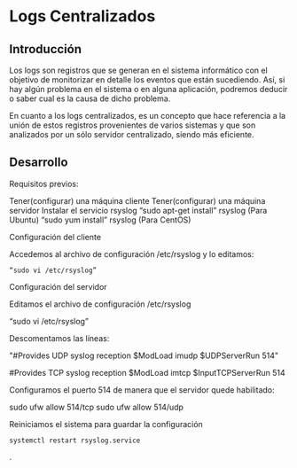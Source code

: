# Logs Centralizados

## Introducción

Los logs son registros que se generan en el sistema informático con el objetivo de monitorizar en detalle los eventos que están sucediendo. Así, si hay algún problema en el sistema o en alguna aplicación, podremos deducir o saber cual es la causa de dicho problema. 

En cuanto a los logs centralizados, es un concepto que hace referencia a la unión de estos registros provenientes de varios sistemas y que son analizados por un sólo servidor centralizado, siendo más eficiente.

## Desarrollo

 Requisitos previos:

Tener(configurar) una máquina cliente
Tener(configurar) una máquina servidor
Instalar el servicio rsyslog
“sudo apt-get install” rsyslog (Para Ubuntu)
“sudo yum install” rsyslog (Para CentOS)


Configuración del cliente

Accedemos al archivo de configuración /etc/rsyslog y lo editamos:

	“sudo vi /etc/rsyslog”



Configuración del servidor

Editamos el archivo de configuración /etc/rsyslog

“sudo vi /etc/rsyslog”

Descomentamos las líneas:

"#Provides UDP syslog reception
$ModLoad imudp
$UDPServerRun 514"

#Provides TCP syslog reception
$ModLoad imtcp
$InputTCPServerRun 514


Configuramos el puerto 514 de manera que el servidor quede habilitado:

sudo ufw allow 514/tcp
sudo ufw allow 514/udp


Reiniciamos el sistema para guardar la configuración

	systemctl restart rsyslog.service

 .
